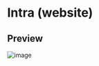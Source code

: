 # Intra (website) 

## Preview 

![image](https://user-images.githubusercontent.com/71273441/153044138-b2866694-17c9-4770-b306-ab29a89ac2b4.png)

